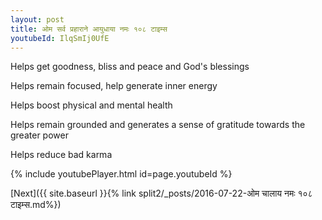 ```yaml
---
layout: post
title: ओम सर्व प्रहाराने आयुधाया नमः १०८ टाइम्स
youtubeId: IlqSmIj0UfE
---
```

 
 
Helps get goodness, bliss and peace and God's blessings
 
Helps remain focused, help generate inner energy 
 
Helps boost physical and mental health 
 
Helps remain grounded and generates a sense of gratitude towards the greater power 
 
Helps reduce bad karma
 
 
 
 


{% include youtubePlayer.html id=page.youtubeId %}
 
[Next]({{ site.baseurl }}{% link  split2/_posts/2016-07-22-ओम चालाय नमः १०८ टाइम्स.md%})
 

